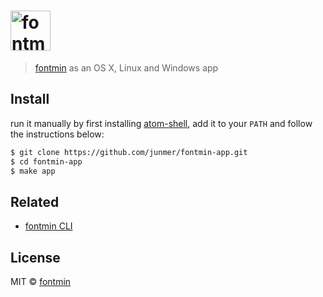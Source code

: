 # <img src="https://raw.githubusercontent.com/junmer/fontmin/master/fontmin.png" width="64" alt="fontmin-app"> 

> [fontmin](https://github.com/junmer/fontmin) as an OS X, Linux and Windows app

## Install

run it manually by first installing [atom-shell](https://github.com/atom/atom-shell/releases), add it to your `PATH` and follow the instructions below:

```sh
$ git clone https://github.com/junmer/fontmin-app.git
$ cd fontmin-app
$ make app
```

## Related

- [fontmin CLI](https://github.com/junmer/fontmin#cli)

## License

MIT © [fontmin](https://github.com/junmer/fontmin)
